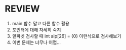 # REVIEW

1. main 함수 말고 다른 함수 활용
2. 포인터에 대해 자세히 숙지
3. 알파벳 검사할 때 int alp[26] = {0} 이런식으로 검사해보기
4. 이번 문제는 너무나 어렵...
